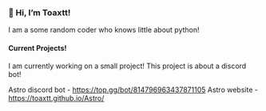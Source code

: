 ### 👋 Hi, I’m Toaxtt!

I am a some random coder who knows little about python!


#### Current Projects!

I am currently working on a small project!
This project is about a discord bot!

Astro discord bot - https://top.gg/bot/814796963437871105
Astro website - https://toaxtt.github.io/Astro/
